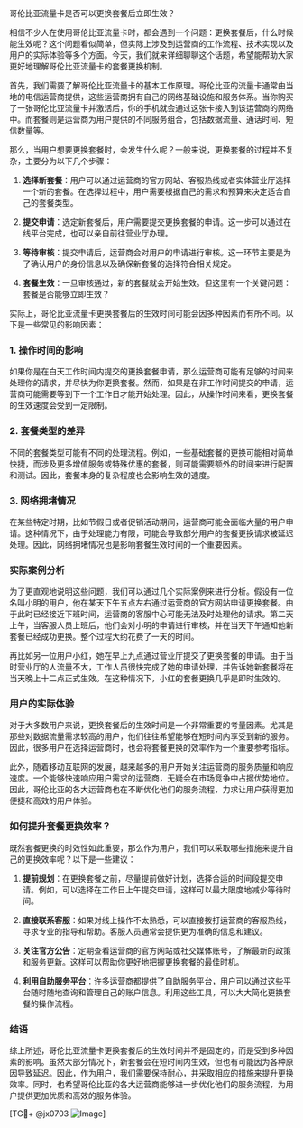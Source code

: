 哥伦比亚流量卡是否可以更换套餐后立即生效？

相信不少人在使用哥伦比亚流量卡时，都会遇到一个问题：更换套餐后，什么时候能生效呢？这个问题看似简单，但实际上涉及到运营商的工作流程、技术实现以及用户的实际体验等多个方面。今天，我们就来详细聊聊这个话题，希望能帮助大家更好地理解哥伦比亚流量卡的套餐更换机制。

首先，我们需要了解哥伦比亚流量卡的基本工作原理。哥伦比亚的流量卡通常由当地的电信运营商提供，这些运营商拥有自己的网络基础设施和服务体系。当你购买了一张哥伦比亚流量卡并激活后，你的手机就会通过这张卡接入到该运营商的网络中。而套餐则是运营商为用户提供的不同服务组合，包括数据流量、通话时间、短信数量等。

那么，当用户想要更换套餐时，会发生什么呢？一般来说，更换套餐的过程并不复杂，主要分为以下几个步骤：

1. **选择新套餐**：用户可以通过运营商的官方网站、客服热线或者实体营业厅选择一个新的套餐。在选择过程中，用户需要根据自己的需求和预算来决定适合自己的套餐类型。

2. **提交申请**：选定新套餐后，用户需要提交更换套餐的申请。这一步可以通过在线平台完成，也可以亲自前往营业厅办理。

3. **等待审核**：提交申请后，运营商会对用户的申请进行审核。这一环节主要是为了确认用户的身份信息以及确保新套餐的选择符合相关规定。

4. **套餐生效**：一旦审核通过，新的套餐就会开始生效。但这里有一个关键问题：套餐是否能够立即生效？

实际上，哥伦比亚流量卡更换套餐后的生效时间可能会因多种因素而有所不同。以下是一些常见的影响因素：

### 1. 操作时间的影响

如果你是在白天工作时间内提交的更换套餐申请，那么运营商可能有足够的时间来处理你的请求，并尽快为你更换套餐。然而，如果是在非工作时间提交的申请，运营商可能需要等到下一个工作日才能开始处理。因此，从操作时间来看，更换套餐的生效速度会受到一定限制。

### 2. 套餐类型的差异

不同的套餐类型可能有不同的处理流程。例如，一些基础套餐的更换可能相对简单快捷，而涉及更多增值服务或特殊优惠的套餐，则可能需要额外的时间来进行配置和测试。因此，套餐本身的复杂程度也会影响生效的速度。

### 3. 网络拥堵情况

在某些特定时期，比如节假日或者促销活动期间，运营商可能会面临大量的用户申请。这种情况下，由于处理能力有限，可能会导致部分用户的套餐更换请求被延迟处理。因此，网络拥堵情况也是影响套餐生效时间的一个重要因素。

### 实际案例分析

为了更直观地说明这些问题，我们可以通过几个实际案例来进行分析。假设有一位名叫小明的用户，他在某天下午五点左右通过运营商的官方网站申请更换套餐。由于此时已经接近下班时间，运营商的客服中心可能无法及时处理他的请求。第二天上午，当客服人员上班后，他们会对小明的申请进行审核，并在当天下午通知他新套餐已经成功更换。整个过程大约花费了一天的时间。

再比如另一位用户小红，她在早上九点通过营业厅提交了更换套餐的申请。由于当时营业厅的人流量不大，工作人员很快完成了她的申请处理，并告诉她新套餐将在当天晚上十二点正式生效。在这种情况下，小红的套餐更换几乎是即时生效的。

### 用户的实际体验

对于大多数用户来说，更换套餐后的生效时间是一个非常重要的考量因素。尤其是那些对数据流量需求较高的用户，他们往往希望能够在短时间内享受到新的服务。因此，很多用户在选择运营商时，也会将套餐更换的效率作为一个重要参考指标。

此外，随着移动互联网的发展，越来越多的用户开始关注运营商的服务质量和响应速度。一个能够快速响应用户需求的运营商，无疑会在市场竞争中占据优势地位。因此，哥伦比亚的各大运营商也在不断优化他们的服务流程，力求让用户获得更加便捷和高效的用户体验。

### 如何提升套餐更换效率？

既然套餐更换的时效性如此重要，那么作为用户，我们可以采取哪些措施来提升自己的更换效率呢？以下是一些建议：

1. **提前规划**：在更换套餐之前，尽量提前做好计划，选择合适的时间段提交申请。例如，可以选择在工作日上午提交申请，这样可以最大限度地减少等待时间。

2. **直接联系客服**：如果对线上操作不太熟悉，可以直接拨打运营商的客服热线，寻求专业的指导和帮助。客服人员通常会提供更为准确的信息和建议。

3. **关注官方公告**：定期查看运营商的官方网站或社交媒体账号，了解最新的政策和服务更新。这样可以帮助你更好地把握更换套餐的最佳时机。

4. **利用自助服务平台**：许多运营商都提供了自助服务平台，用户可以通过这些平台随时随地查询和管理自己的账户信息。利用这些工具，可以大大简化更换套餐的操作流程。

### 结语

综上所述，哥伦比亚流量卡更换套餐后的生效时间并不是固定的，而是受到多种因素的影响。虽然大部分情况下，新套餐会在短时间内生效，但也有可能因为各种原因导致延迟。因此，作为用户，我们需要保持耐心，并采取相应的措施来提升更换效率。同时，也希望哥伦比亚的各大运营商能够进一步优化他们的服务流程，为用户提供更加优质和高效的服务体验。

[TG💪+ @jx0703 ![Image](https://github.com/user-attachments/assets/dbca1d08-cadb-493c-b0ec-ad6f7a83f270)]